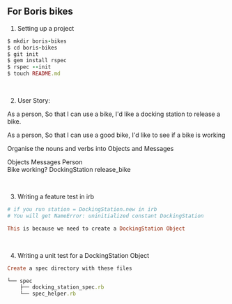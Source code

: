 ## For Boris bikes 

1. Setting up a project 
```ruby
$ mkdir boris-bikes
$ cd boris-bikes
$ git init
$ gem install rspec
$ rspec --init
$ touch README.md
```

</br>

2. User Story:

As a person,
So that I can use a bike,
I'd like a docking station to release a bike.

As a person,
So that I can use a good bike,
I'd like to see if a bike is working

Organise the nouns and verbs into Objects and Messages

Objects	        Messages
Person	
Bike	        working?
DockingStation	release_bike

</br>

3. Writing a feature test in irb
```ruby
# if you run station = DockingStation.new in irb 
# You will get NameError: uninitialized constant DockingStation

This is because we need to create a DockingStation Object
````

</br>

4. Writing a unit test for a DockingStation Object 

```ruby
Create a spec directory with these files 

└── spec
    ├── docking_station_spec.rb
    └── spec_helper.rb
```
